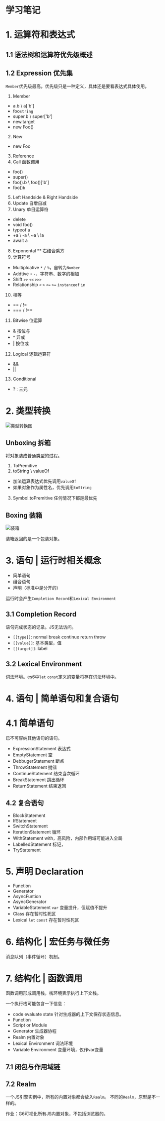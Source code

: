 # 学习笔记

# 1. 运算符和表达式
## 1.1 语法树和运算符优先级概述
## 1.2 Expression 优先集

`Member`优先级最高。优先级只是一种定义，具体还是要看表达式具体使用。

1. Member
  - a.b \ a['b']
  - foo`string`
  - super.b \ super['b']
  - new.target
  - new Foo()
2. New
  - new Foo
3. Reference
4. Call 函数调用
  - foo()
  - super()
  - foo().b \ foo()['b']
  - foo()`b`
5. Left Handside & Right Handside
6. Update 自增自减
7. Unary 单目运算符
  - delete
  - void foo()
  - typeof a
  - +a \ -a \ ~a \ !a
  - await a
8. Exponental ** 右结合乘方
9. 计算符号
  - Multiplcative `*` `/` `%`，自转为`Number`
  - Addtive `+` `-`，字符串、数字的相加
  - Shift `>>` `<<`  `>>>`
  - Relationship `<` `>` `<=` `>=` `instanceof` `in`
10. 相等
  - == / !=
  - === / !==
11. Bitwise 位运算
  - & 按位与 
  - ^ 异或
  - | 按位或
12. Logical 逻辑运算符
 - &&
 - ||
13. Conditional
 - ? : 三元

# 2. 类型转换

![类型转换图](./type.png)

## Unboxing 拆箱

将对象装成普通类型的过程。

1. ToPremitive
2. toString \ valueOf
  - 加法运算表达式优先调用`valueOf`
  - 如果对象作为属性名，优先调用`toString`
3. Symbol.toPremitive
  任何情况下都是最优先

## Boxing 装箱

![装箱](./boxing.png)

装箱返回的是一个包装对象。

# 3. 语句 | 运行时相关概念

- 简单语句
- 组合语句
- 声明（标准中是分开的）

运行时会产生`Completion Record`和`Lexical Environment`

## 3.1 Completion Record

语句完成状态的记录。JS无法访问。

- `[[type]]`: normal break continue return throw
- `[[value]]`: 基本类型，值
- `[[target]]`: label

## 3.2 Lexical Environment

词法环境。es6中`let` `const`定义的变量将存在词法环境中。

# 4. 语句 | 简单语句和复合语句

# 4.1 简单语句

已不可容纳其他语句的语句。

- ExpressionStatement 表达式
- EmptyStatement 空
- DebbugerStatement 断点
- ThrowStatement 抛错
- ContinueStatement 结束当次循环
- BreakStatement 跳出循环
- ReturnStatement 结束返回

## 4.2 复合语句

- BlockStatement
- IfStatement
- SwitchStatement
- IterationStatement 循环
- WithStatement with，高风险，内部作用域可能进入全局
- LabelledStatement 标记，
- TryStatement

# 5. 声明 Declaration

- Function
- Generator
- AsyncFuntion
- AsyncGenerator
- VariableStatement `var` 变量提升，但赋值不提升
- Class 存在暂时性死区
- Lexical `let` `const` 存在暂时性死区

# 6. 结构化 | 宏任务与微任务

消息队列（事件循环）机制。

# 7. 结构化 | 函数调用

函数调用形成调用栈，栈环境表示执行上下文栈。

一个执行栈可能包含一下信息：

- code evaluate state 针对生成器的上下文保存状态信息。
- Function
- Script or Module
- Generator 生成器协程
- Realm 内置对象
- Lexical Environment 词法环境
- Variable Environment 变量环境，仅作var变量

## 7.1 闭包与作用域链

## 7.2 Realm

一个JS引擎实例中，所有的内置对象都会放入`Realm`。
不同的`Realm`，原型是不一样的。

作业：G6可视化所有JS内置对象，不包括浏览器的。
